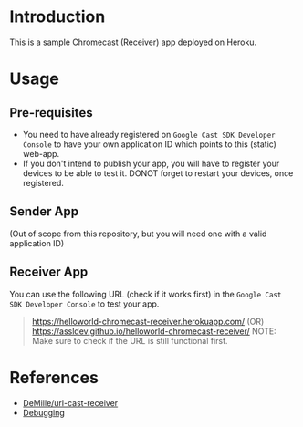 # Introduction
This is a sample Chromecast (Receiver) app deployed on Heroku.

# Usage
## Pre-requisites
- You need to have already registered on `Google Cast SDK Developer Console` to have your own application ID which points to this (static) web-app.
- If you don't intend to publish your app, you will have to register your devices to be able to test it. DONOT forget to restart your devices, once registered.
## Sender App
(Out of scope from this repository, but you will need one with a valid application ID)
## Receiver App
You can use the following URL (check if it works first) in the `Google Cast SDK Developer Console` to test your app.
> https://helloworld-chromecast-receiver.herokuapp.com/ (OR) https://assldev.github.io/helloworld-chromecast-receiver/
NOTE: Make sure to check if the URL is still functional first.

# References
- [DeMille/url-cast-receiver](https://github.com/DeMille/url-cast-receiver)
- [Debugging](https://developers.google.com/cast/docs/debugging)
